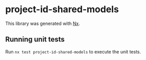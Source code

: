 # project-id-shared-models

This library was generated with [Nx](https://nx.dev).

## Running unit tests

Run `nx test project-id-shared-models` to execute the unit tests.
